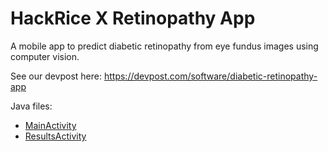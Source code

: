 # HackRice X Retinopathy App

A mobile app to predict diabetic retinopathy from eye fundus images using computer vision.

See our devpost here: https://devpost.com/software/diabetic-retinopathy-app

Java files:
- [MainActivity](https://github.com/ishaanjav/HackRice-X-Retinopathy-App/blob/master/app/src/main/java/app/ij/hackricexretinopathyapp/MainActivity.java)
- [ResultsActivity](https://github.com/ishaanjav/HackRice-X-Retinopathy-App/blob/master/app/src/main/java/app/ij/hackricexretinopathyapp/ResultsActivity.java)
